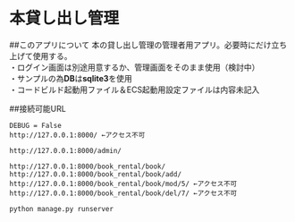 # 本貸し出し管理
##このアプリについて
本の貸し出し管理の管理者用アプリ。必要時にだけ立ち上げて使用する。  
・ログイン画面は別途用意するか、管理画面をそのまま使用（検討中）  
・サンプルの為**DB**は**sqlite3**を使用  
・コードビルド起動用ファイル＆ECS起動用設定ファイルは内容未記入




##接続可能URL
```URL
DEBUG = False
http://127.0.0.1:8000/ ←アクセス不可

http://127.0.0.1:8000/admin/

http://127.0.0.1:8000/book_rental/book/
http://127.0.0.1:8000/book_rental/book/add/
http://127.0.0.1:8000/book_rental/book/mod/5/ ←アクセス不可
http://127.0.0.1:8000/book_rental/book/del/7/ ←アクセス不可

python manage.py runserver
```